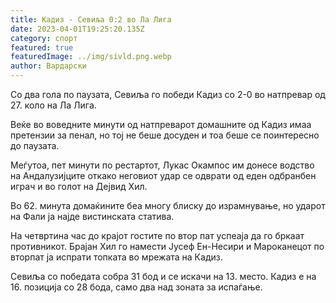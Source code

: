 ```yaml
---
title: Кадиз - Севиља 0:2 во Ла Лига
date: 2023-04-01T19:25:20.135Z
category: спорт
featured: true
featuredImage: ../img/sivld.png.webp
author: Вардарски
---
```


Со два гола по паузата, Севиља го победи Кадиз со 2-0 во натпревар од 27. коло на Ла Лига.

Веќе во воведните минути од натпреварот домашните од Кадиз имаа претензии за пенал, но тој не беше досуден и тоа беше се поинтересно до паузата.

Меѓутоа, пет минути по рестартот, Лукас Окампос им донесе водство на Андалузијците откако неговиот удар се одврати од еден одбранбен играч и во голот на Дејвид Хил.

Во 62. минута домаќините беа многу блиску до израмнување, но ударот на Фали ја најде вистинската статива.

На четвртина час до крајот гостите по втор пат успеаја да го бркаат противникот. Брајан Хил го намести Јусеф Ен-Несири и Мароканецот по вторпат ја испрати топката во мрежата на Кадиз.

Севиља со победата собра 31 бод и се искачи на 13. место. Кадиз е на 16. позиција со 28 бода, само два над зоната за испаѓање.
